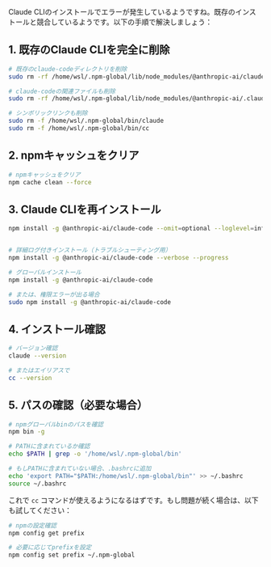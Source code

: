 Claude CLIのインストールでエラーが発生しているようですね。既存のインストールと競合しているようです。以下の手順で解決しましょう：

## 1. 既存のClaude CLIを完全に削除

```bash
# 既存のclaude-codeディレクトリを削除
sudo rm -rf /home/wsl/.npm-global/lib/node_modules/@anthropic-ai/claude-code

# claude-codeの関連ファイルも削除
sudo rm -rf /home/wsl/.npm-global/lib/node_modules/@anthropic-ai/.claude-code-*

# シンボリックリンクも削除
sudo rm -f /home/wsl/.npm-global/bin/claude
sudo rm -f /home/wsl/.npm-global/bin/cc
```

## 2. npmキャッシュをクリア

```bash
# npmキャッシュをクリア
npm cache clean --force
```

## 3. Claude CLIを再インストール

```bash
npm install -g @anthropic-ai/claude-code --omit=optional --loglevel=info


# 詳細ログ付きインストール（トラブルシューティング用）
npm install -g @anthropic-ai/claude-code --verbose --progress

# グローバルインストール
npm install -g @anthropic-ai/claude-code

# または、権限エラーが出る場合
sudo npm install -g @anthropic-ai/claude-code
```

## 4. インストール確認

```bash
# バージョン確認
claude --version

# またはエイリアスで
cc --version
```

## 5. パスの確認（必要な場合）

```bash
# npmグローバルbinのパスを確認
npm bin -g

# PATHに含まれているか確認
echo $PATH | grep -o '/home/wsl/.npm-global/bin'

# もしPATHに含まれていない場合、.bashrcに追加
echo 'export PATH="$PATH:/home/wsl/.npm-global/bin"' >> ~/.bashrc
source ~/.bashrc
```

これで `cc` コマンドが使えるようになるはずです。もし問題が続く場合は、以下も試してください：

```bash
# npmの設定確認
npm config get prefix

# 必要に応じてprefixを設定
npm config set prefix ~/.npm-global
```
